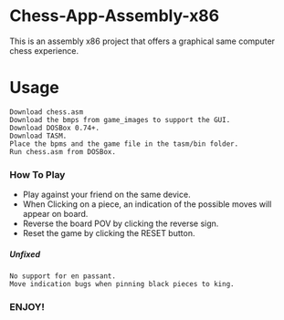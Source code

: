 # Chess-App-Assembly-x86
This is an assembly x86 project that offers a graphical same computer chess experience.

# Usage
    
    Download chess.asm
    Download the bmps from game_images to support the GUI.
    Download DOSBox 0.74+.
    Download TASM.
    Place the bpms and the game file in the tasm/bin folder.
    Run chess.asm from DOSBox.
    
### How To Play
  
  - Play against your friend on the same device.
  - When Clicking on a piece, an indication of the possible moves will appear on board.
  - Reverse the board POV by clicking the reverse sign.
  - Reset the game by clicking the RESET button.

##### Unfixed
    No support for en passant.
    Move indication bugs when pinning black pieces to king.

### ENJOY!
